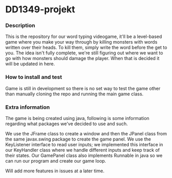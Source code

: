 # DD1349-projekt

### Description

This is the repository for our word typing videogame, it'll be a level-based game where you make your way through by killing monsters with words written over their heads. To kill them, simply write the word before the get to you. The idea isn't fully complete, we're still figuring out where we want to go with how monsters should damage the player. When that is decided it will be updated in here.

### How to install and test

Game is still in development so there is no set way to test the game other than manually cloning the repo and running the main game class.

### Extra information

The game is being created using java, following is some information regarding what packages we've decided to use and such.

We use the JFrame class to create a window and then the JPanel class from the same javax.swing package to create the game panel. We use the KeyListener interface to read user inputs; we implemented this interface in our KeyHandler class where we handle different inputs and keep track of their states. Our GamePanel class also implements Runnable in java so we can run our program and create our game loop.

Will add more features in issues at a later time.
